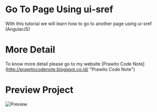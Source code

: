 # Go To Page Using ui-sref
With this tutorial we will learn how to go to another page using ui-sref (AngularJS)
# More Detail
To know more detail please go to my website [Prawito Code Note] (http://prawitocodenote.blogspot.co.id/ "Prawito Code Note")
# Preview Project
![Preview](https://2.bp.blogspot.com/-JofnKmiKtUY/Vj7c0LkMbsI/AAAAAAAAB5Y/Eh0c6jZ_ck0/s400/11%2Bpreview.png "Preview Project")
